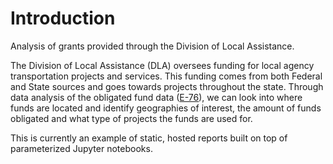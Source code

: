 # Introduction

Analysis of grants provided through the Division of Local Assistance.

The Division of Local Assistance (DLA) oversees funding for local agency transportation projects and services. This funding comes from both Federal and State sources and goes towards projects throughout the state. Through data analysis of the obligated fund data ([E-76](https://dot.ca.gov/programs/local-assistance/reports/e-76-obligated)), we can look into where funds are located and identify geographies of interest, the amount of funds obligated and what type of projects the funds are used for.

This is currently an example of static, hosted reports built on top of
parameterized Jupyter notebooks.
